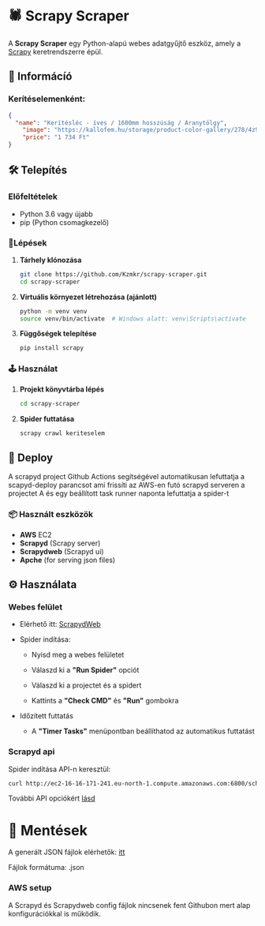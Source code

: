 # 🕷️ Scrapy Scraper

A **Scrapy Scraper** egy Python-alapú webes adatgyűjtő eszköz, amely a [Scrapy](https://scrapy.org/) keretrendszerre épül.

## 📰 Informácíó
### Kerítéselemenként:


```json
{
  "name": "Kerítésléc - íves / 1600mm hosszúság / Aranytölgy", 
    "image": "https://kallofem.hu/storage/product-color-gallery/278/4z9x3bYXMdBFo4j5PRlRKAuv5l16nmT5L0XNJr7L.jpg",
    "price": "1 734 Ft"
}
```

## 🛠️ Telepítés

### Előfeltételek

- Python 3.6 vagy újabb
- pip (Python csomagkezelő)

### 👣Lépések

1. **Tárhely klónozása**

   ```bash
   git clone https://github.com/Kzmkr/scrapy-scraper.git
   cd scrapy-scraper
   ```

2. **Virtuális környezet létrehozása (ajánlott)**

   ```bash
   python -m venv venv
   source venv/bin/activate  # Windows alatt: venv\Scripts\activate
   ```

3. **Függőségek telepítése**

   ```bash
   pip install scrapy
   ```

### 🕹️ Használat

   1. **Projekt könyvtárba lépés**

      ```bash
      cd scrapy-scraper
      ```

   2. **Spider futtatása**

      ```bash
      scrapy crawl keriteselem
      ```

## 🚀 Deploy

A scrapyd project Github Actions segítségével automatikusan lefuttatja a scapyd-deploy parancsot ami frissíti az AWS-en futó scrapyd serveren a projectet
A és egy beállított task runner naponta lefuttatja a spider-t

### 📦 Használt eszközök

- **AWS** EC2
- **Scrapyd** (Scrapy server)
- **Scrapydweb** (Scrapyd ui)
- **Apche** (for serving json files)

## ⚙️ Használata

### Webes felület

- Elérhető itt: [ScrapydWeb](http://ec2-16-16-171-241.eu-north-1.compute.amazonaws.com:5000/)

- Spider indítása:

    - Nyisd meg a webes felületet

   - Válaszd ki a **"Run Spider"** opciót

   - Válaszd ki a projectet és a spidert

   - Kattints a **"Check CMD"** és **"Run"** gombokra
  
- Időzített futtatás

   - A **"Timer Tasks"** menüpontban beállíthatod az automatikus futtatást


### Scrapyd api
Spider indítása API-n keresztül:

```bash
curl http://ec2-16-16-171-241.eu-north-1.compute.amazonaws.com:6800/schedule.json -d project=kallofem -d spider=keriteselem   
```
További API opciókért [lásd](https://scrapyd.readthedocs.io/en/stable/api.html)

# 📂 Mentések
A generált JSON fájlok elérhetők: [itt](http://ec2-16-16-171-241.eu-north-1.compute.amazonaws.com/files/)

Fájlok formátuma: .json


### AWS setup
A Scrapyd és Scrapydweb config fájlok nincsenek fent Githubon mert alap konfigurációkkal is működik.
    

